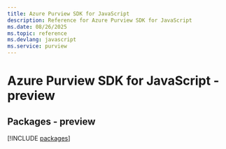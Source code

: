 ```yaml
---
title: Azure Purview SDK for JavaScript
description: Reference for Azure Purview SDK for JavaScript
ms.date: 08/26/2025
ms.topic: reference
ms.devlang: javascript
ms.service: purview
---
```

# Azure Purview SDK for JavaScript - preview
## Packages - preview
[!INCLUDE [packages](purview-index.md)]
